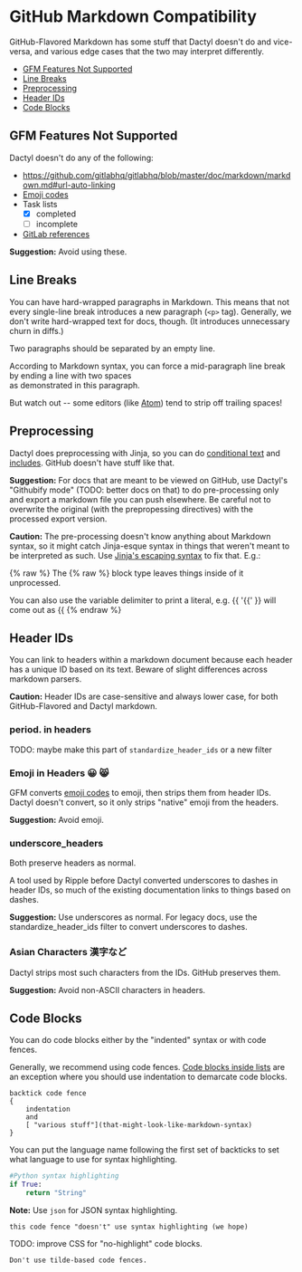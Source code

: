 # GitHub Markdown Compatibility #
GitHub-Flavored Markdown has some stuff that Dactyl doesn't do and vice-versa, and various edge cases that the two may interpret differently.

* [GFM Features Not Supported](#gfm-features-not-supported)
* [Line Breaks](#line-breaks)
* [Preprocessing](#preprocessing)
* [Header IDs](#header-ids)
* [Code Blocks](#code-blocks)

## GFM Features Not Supported ##

Dactyl doesn't do any of the following:

* https://github.com/gitlabhq/gitlabhq/blob/master/doc/markdown/markdown.md#url-auto-linking
* [Emoji codes](https://github.com/gitlabhq/gitlabhq/blob/master/doc/markdown/markdown.md#emoji)
* Task lists
    - [x] completed
    - [ ] incomplete
* [GitLab references](https://github.com/gitlabhq/gitlabhq/blob/master/doc/markdown/markdown.md#special-gitlab-references)

**Suggestion:** Avoid using these.

## Line Breaks ##

You can have hard-wrapped paragraphs in Markdown. This
means that not every single-line break introduces a
new paragraph (`<p>` tag). Generally, we don't write
hard-wrapped text for docs, though. (It introduces
unnecessary churn in diffs.)

Two paragraphs should be separated by an empty line.

According to Markdown syntax, you can force a mid-paragraph
line break by ending a line with two spaces  
as demonstrated in this paragraph.

But watch out -- some editors (like [Atom](https://atom.io/docs)) tend to strip off trailing spaces!


## Preprocessing ##

Dactyl does preprocessing with Jinja, so you can do [conditional text](conditionals.html) and [includes](includes.html). GitHub doesn't have stuff like that.

**Suggestion:** For docs that are meant to be viewed on GitHub, use Dactyl's "Githubify mode" (TODO: better docs on that) to do pre-processing only and export a markdown file you can push elsewhere. Be careful not to overwrite the original (with the prepropessing directives) with the processed export version.

**Caution:** The pre-processing doesn't know anything about Markdown syntax, so it might catch Jinja-esque syntax in things that weren't meant to be interpreted as such. Use [Jinja's escaping syntax](http://jinja.pocoo.org/docs/dev/templates/#escaping) to fix that. E.g.:

{% raw %}
The {% raw %} block type leaves things inside of it unprocessed.

You can also use the variable delimiter to print a literal, e.g. {{ '{{' }} will come out as {{
{% endraw %}


## Header IDs ##

You can link to headers within a markdown document because each header has a unique ID based on its text. Beware of slight differences across markdown parsers.

**Caution:** Header IDs are case-sensitive and always lower case, for both GitHub-Flavored and Dactyl markdown.

### period. in headers ###
TODO: maybe make this part of `standardize_header_ids` or a new filter

### Emoji in Headers 😀 :smile_cat: ###
GFM converts [emoji codes](http://emoji.codes/) to emoji, then strips them from header IDs. Dactyl doesn't convert, so it only strips "native" emoji from the headers.

**Suggestion:** Avoid emoji.

### underscore_headers ###
Both preserve headers as normal.

A tool used by Ripple before Dactyl converted underscores to dashes in header IDs, so much of the existing documentation links to things based on dashes.

**Suggestion:** Use underscores as normal. For legacy docs, use the standardize_header_ids filter to convert underscores to dashes.

### Asian Characters 漢字など ###

Dactyl strips most such characters from the IDs. GitHub preserves them.

**Suggestion:** Avoid non-ASCII characters in headers.


## Code Blocks ##

You can do code blocks either by the "indented" syntax or with code fences.

Generally, we recommend using code fences. [Code blocks inside lists](lists-and-codeblocks.html) are an exception where you should use indentation to demarcate code blocks.

```
backtick code fence
{
    indentation
    and
    [ "various stuff"](that-might-look-like-markdown-syntax)
}
```

You can put the language name following the first set of backticks to set what language to use for syntax highlighting.
```python
#Python syntax highlighting
if True:
    return "String"
```

**Note:** Use `json` for JSON syntax highlighting.

```no-highlight
this code fence "doesn't" use syntax highlighting (we hope)
```

TODO: improve CSS for "no-highlight" code blocks.

~~~
Don't use tilde-based code fences.
~~~

